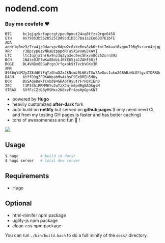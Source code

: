 # nodend.com

### Buy me covfefe ❤️
```
BTC     bc1qjqzkrfupcrgtzpeu0pmut24vq8tfzs9rqe6458
ETH     0x799b3b5520525CDd95d1D5C7Ba1a2Ee6037B1bFE
ADA     addr1q8mz3z7cw4jz9dacvpz6dpw2c6xke6nv8vk6rfnt7mkaat8vgnu796g5vrarn4pjgpdqkare9zryx645e25wcae8636q97typg
XRP     r3Bpcyp8zVNkaDzpppdRTuSXSvxAUJXAVj
LTC     ltc1qpja2nr6x9nz3q3ya3ec6ec5hxvm8dz52urn39z
BCH     1NAteBJF7wKw8BdzLJ6YE65ja1ZAHf68jf
DOGE    DL4VNBx6EGuPcgnJrfgxok9tTvcbVGKx3R
XMR     89S6qYdMJyZZ8ddKtFqTzGhuDZxJkNcmL9L6KzTSw7AeQos1uku2GBhBaHLUYtgv4TQRRQuNF4FixAu6geKC2r25NyWZj2Q
DASH    XtffD9gZFDKWWpabMyAi8sF9EeDREH5dUy
DCR     DsSAqeDekTCvbd84GkAofHyutrFrFDX1EnD
ZEC     t1P336iRRMM6Yu2wTzXJmjm6p4RgNAQkgsM
STRAX   SVfFcCZtQ8yMSMxc2K8xzFr4psHpGpnKNT 
```

- powered by **Hugo**
- heavily customized **after-dark** fork
- auto build on **netlify** but served on **github pages** (I only need need CI, and from my testing GH pages is faster and has better caching)
- tons of awesomeness and fun 🎉 !

![](https://s3.eu-west-3.amazonaws.com/juke-github/spu-ea68c8-ogi2-3cwn3bmfojjlb56e.jpg)

## Usage
```bash
$ hugo          # build in docs/
$ hugo server   # local dev server
```

## Requirements
- Hugo

## Optional
- html-minifer npm package
- uglify-js npm package
- clean-css npm package

You can run `./bin/build.bash` to do a full minify of the `docs/` directory.
